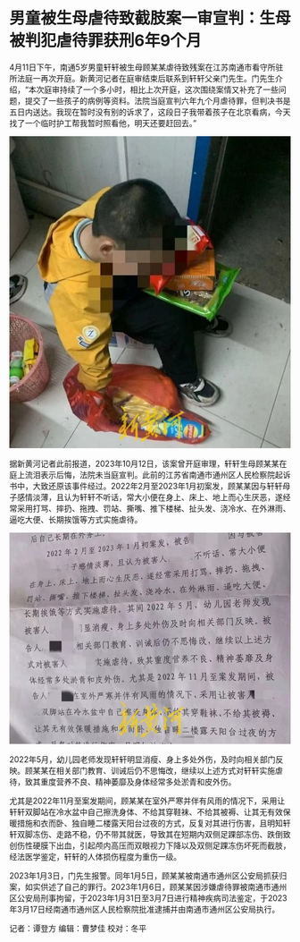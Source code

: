 # 男童被生母虐待致截肢案一审宣判：生母被判犯虐待罪获刑6年9个月

4月11日下午，南通5岁男童轩轩被生母顾某某虐待致残案在江苏南通市看守所驻所法庭一再次开庭。新黄河记者在庭审结束后联系到轩轩父亲门先生。门先生介绍，“本次庭审持续了一个多小时，相比上次开庭，这次围绕案情又补充了一些问题，提交了一些孩子的病例等资料。法院当庭宣判六年九个月虐待罪，但判决书是五日内送达。我现在暂时没有别的诉求了，这段日子我带着孩子在北京看病，今天找了一个临时护工帮我暂时照看他，明天还要赶回去。”

![aa93296e1d655c80de61737a10416c0d.jpg](https://raw.githubusercontent.com/qqhsx/qqnews_image/main/2024/04/11/男童被生母虐待致截肢案一审宣判：生母被判犯虐待罪获刑6年9个月/aa93296e1d655c80de61737a10416c0d.jpg)

据新黄河记者此前报道，2023年10月12日，该案曾开庭审理，轩轩生母顾某某在庭上流泪表示后悔，法院未当庭宣判。此前的江苏省南通市通州区人民检察院起诉书中，大致还原该事件经过。2022年2月至2023年1月初案发，顾某某因与轩轩母子感情淡薄，且认为轩轩不听话，常大小便在身上、床上、地上而心生厌恶，遂经常采用打骂、摔扔、拖拽、罚站、撕嘴、推下楼梯、扯头发、浇冷水、在外淋雨、逼吃大便、长期挨饿等方式实施虐待。

![4539de99ecd69050ce3f2cc4dc39d4ec.jpg](https://raw.githubusercontent.com/qqhsx/qqnews_image/main/2024/04/11/男童被生母虐待致截肢案一审宣判：生母被判犯虐待罪获刑6年9个月/4539de99ecd69050ce3f2cc4dc39d4ec.jpg)

2022年5月，幼儿园老师发现轩轩明显消瘦、身上多处外伤，及时向相关部门反映。顾某某在相关部门教育、训诫后仍不思悔改，继续以上述方式对轩轩实施虐待，致其重度营养不良、精神萎靡及身体经常多处淤青和皮外伤。

尤其是2022年11月至案发期间，顾某某在室外严寒并伴有风雨的情况下，采用让轩轩双脚站在冷水盆中自己擦洗身体、不给其穿鞋袜、不给其被褥、让其无有效保暖措施和衣而卧、独自睡二楼露天阳台过夜的方式，反复对其进行伤害，且明知轩轩双脚冻伤、走路不稳，仍不带其就医，导致其在短期内双侧足踝部冻伤、跌倒致创伤性硬膜下出血，引起颅内高压而双眼视力下降以及双侧足踝冻伤坏死而截肢，经法医学鉴定，轩轩的人体损伤程度为重伤一级。

2023年1月3日，门先生报警。同年1月5日，顾某某被南通市通州区公安局抓获归案，如实供述了自己的罪行。2023年1月6日，顾某某因涉嫌虐待罪被南通市通州区公安局刑事拘留，于2023年1月31日至3月7日进行精神疾病司法鉴定，于2023年3月17日经南通市通州区人民检察院批准逮捕并由南通市通州区公安局执行。

记者：谭登方 编辑：曹梦佳 校对：冬平

